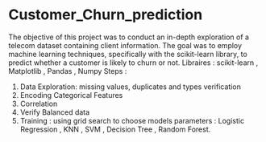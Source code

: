 # Customer_Churn_prediction
 The objective of this project was to conduct an in-depth exploration of a telecom dataset containing client information. The goal was to employ machine learning techniques, specifically with the scikit-learn library, to predict whether a customer is likely to churn or not.
 Libraires : scikit-learn , Matplotlib , Pandas , Numpy
 Steps : 
 1) Data Exploration: missing values, duplicates and types verification
 2) Encoding Categorical Features
 3) Correlation 
 4) Verify Balanced data 
 5) Training : using grid search to choose models parameters : Logistic Regression , KNN , SVM , Decision Tree , Random Forest. 
 
 
